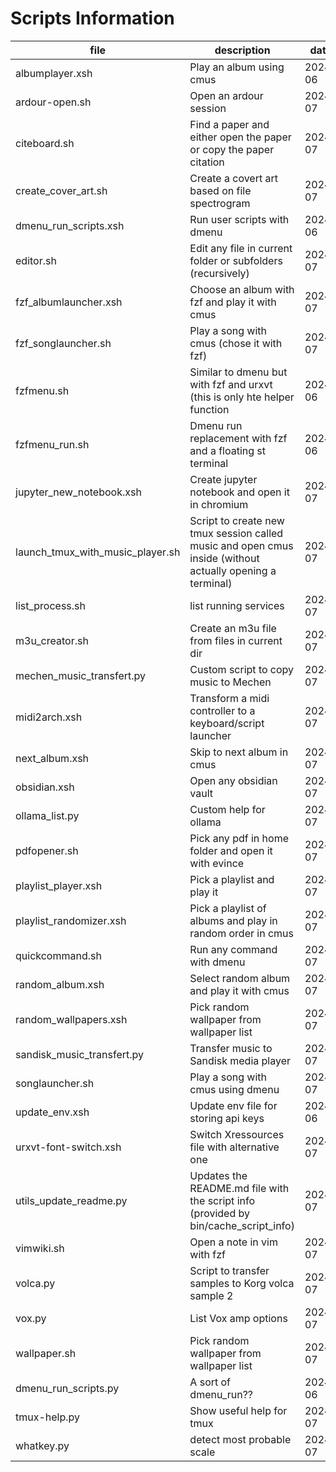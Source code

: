 # Scripts Information

<!-- script_info_start -->
| file | description | date | type | status | host | tag |
| --- | --- | --- | --- | --- | --- | --- |
| albumplayer.xsh | Play an album using cmus | 2024-06 | RUN | active | all |  |
| ardour-open.sh | Open an ardour session | 2024-07 | RUN | active | all |  |
| citeboard.sh | Find a paper and either open the paper or copy the paper citation | 2024-07 | RUN | active | all |  |
| create_cover_art.sh | Create a covert art based on file spectrogram | 2024-07 | RUN | active | all |  |
| dmenu_run_scripts.xsh | Run user scripts with dmenu | 2024-06 | RUN | active | all |  |
| editor.sh | Edit any file in current folder or subfolders (recursively) | 2024-07 | CLI | active | all |  |
| fzf_albumlauncher.xsh | Choose an album with fzf and play it with cmus | 2024-07 | CLI | active | all |  |
| fzf_songlauncher.sh | Play a song with cmus (chose it with fzf) | 2024-07 | CLI | active | all |  |
| fzfmenu.sh | Similar to dmenu but with fzf and urxvt (this is only hte helper function | 2024-06 | OTH | active | all |  |
| fzfmenu_run.sh | Dmenu run replacement with fzf and a floating st terminal | 2024-06 | RUN | active | all |  |
| jupyter_new_notebook.xsh | Create jupyter notebook and open it in chromium | 2024-07 | RUN | active | all |  |
| launch_tmux_with_music_player.sh | Script to create new tmux session called music and open cmus inside (without actually opening a terminal) | 2024-07 | CLI | active | all |  |
| list_process.sh | list running services | 2024-07 | CLI | active | all |  |
| m3u_creator.sh | Create an m3u file from files in current dir | 2024-07 | CLI | active | all |  |
| mechen_music_transfert.py | Custom script to copy music to Mechen | 2024-07 | RUN | active | KJL |  |
| midi2arch.xsh | Transform a midi controller to a keyboard/script launcher | 2024-07 | RUN | active | KJL |  |
| next_album.xsh | Skip to next album in cmus | 2024-07 | RUN | active | all |  |
| obsidian.xsh | Open any obsidian vault | 2024-07 | RUN | active | all |  |
| ollama_list.py | Custom help for ollama | 2024-07 | CLI | active | all |  |
| pdfopener.sh | Pick any pdf in home folder and open it with evince | 2024-07 | RUN | active | all |  |
| playlist_player.xsh | Pick a playlist and play it | 2024-07 | RUN | active | all |  |
| playlist_randomizer.xsh | Pick a playlist of albums and play in random order in cmus | 2024-07 | RUN | active | all |  |
| quickcommand.sh | Run any command with dmenu | 2024-07 | RUN | active | all |  |
| random_album.xsh | Select random album and play it with cmus | 2024-07 | RUN | active | all |  |
| random_wallpapers.xsh | Pick random wallpaper from wallpaper list | 2024-07 | RUN | active | all |  |
| sandisk_music_transfert.py | Transfer music to Sandisk media player | 2024-07 | RUN | active | KJL |  |
| songlauncher.sh | Play a song with cmus using dmenu | 2024-07 | RUN | active | all |  |
| update_env.xsh | Update env file for storing api keys | 2024-06 | OTH | active | all | api |
| urxvt-font-switch.xsh | Switch Xressources file with alternative one | 2024-07 | RUN | active | all |  |
| utils_update_readme.py | Updates the README.md file with the script info (provided by bin/cache_script_info) | 2024-07 | OTH | active | all |  |
| vimwiki.sh | Open a note in vim with fzf | 2024-07 | CLI | active | all |  |
| volca.py | Script to transfer samples to Korg volca sample 2 | 2024-07 | RUN | active | all |  |
| vox.py | List Vox amp options | 2024-07 | CLI | active | all |  |
| wallpaper.sh | Pick random wallpaper from wallpaper list | 2024-07 | RUN | active | all |  |
| dmenu_run_scripts.py | A sort of dmenu_run?? | 2024-06 | CLI | in_progress | all |  |
| tmux-help.py | Show useful help for tmux | 2024-07 | CLI | in_progress | all |  |
| whatkey.py | detect most probable scale | 2024-07 | CLI | in_progress | all |  |
<!-- script_info_end -->
